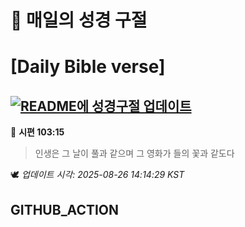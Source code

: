 # 🙏 매일의 성경 구절
# [Daily Bible verse]
## [![README에 성경구절 업데이트](https://github.com/DONGSUKA/first_test/actions/workflows/update-readme-bible.yml/badge.svg)](https://github.com/DONGSUKA/first_test/actions/workflows/update-readme-bible.yml)
<!-- START_BIBLE_VERSE -->
📖 **시편 103:15**
> 인생은 그 날이 풀과 같으며 그 영화가 들의 꽃과 같도다

🕊️ _업데이트 시각: 2025-08-26 14:14:29 KST_
  <!-- END_BIBLE_VERSE -->
## GITHUB_ACTION
